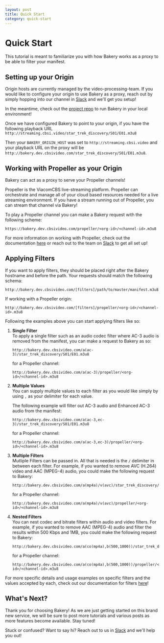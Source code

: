 ```yaml
---
layout: post
title: Quick Start
category: quick-start
---
```


# Quick Start

This tutorial is meant to familiarize you with how Bakery works as a proxy to be able to filter your manifest.


## Setting up your Origin

Origin hosts are currently managed by the video-processing-team. If you would like to configure your origin to use Bakery as a proxy, reach out by simply hopping into our channel in <a href="https://cbs.slack.com/app_redirect?channel=i-vidtech-mediahub" target="_blank">Slack</a> and we'll get you setup!

In the meantime, check out the <a href="https://github.com/cbsinteractive/bakery">project repo</a> to run Bakery in your local environment!

Once we have configured Bakery to point to your origin, if you have the following playback URL `http://streaming.cbsi.video/star_trek_discovery/S01/E01.m3u8`

Then your `BAKERY_ORIGIN_HOST` was set to `http://streaming.cbsi.video` and your playback URL on the proxy will be `http://bakery.dev.cbsivideo.com/star_trek_discovery/S01/E01.m3u8`. 


## Working with Propeller as your Origin

Bakery can act as a proxy to serve your Propeller channels!

Propeller is the ViacomCBS live-streaming platform. Propeller can orchestrate and manage all of your cloud based resources needed for a live streaming environment. If you have a stream running out of Propeller, you can stream that channel via Bakery! 


To play a Propeller channel you can make a Bakery request with the following scheme:

    https://bakery.dev.cbsivideo.com/propeller/<org-id>/<channel-id>.m3u8

For more information on working with Propeller, check out the documentation 
<a href="https://cbsinteractive.github.io/propeller/">here</a> or reach out to the team on <a href="https://cbs.slack.com/app_redirect?channel=i-vidtech-propeller" target="_blank">Slack</a> to get all set up!


## Applying Filters

If you want to apply filters, they should be placed right after the Bakery hostname and before the path. Your requests should match the following schema:

    http://bakery.dev.cbsivideo.com/[filters]/path/to/master/manifest.m3u8

If working with a Propeller origin:

    http://bakery.dev.cbsivideo.com/[filters]/propeller/<org-id>/<channel-id>.m3u8


Following the examples above you can start applying filters like so:

1. **Single Filter**
    <br>To apply a single filter such as an audio codec filter where AC-3 audio is removed from the manifest, you can make a request to Bakery as so:

    ```
    http://bakery.dev.cbsivideo.com/a(ac-3)/star_trek_discovery/S01/E01.m3u8
    ```
    for a Propeller channel:
    ```
    http://bakery.dev.cbsivideo.com/a(ac-3)/propeller/<org-id>/<channel-id>.m3u8
    ```

2. **Multiple Values**
    <br>You can supply multiple values to each filter as you would like simply by using `,` as your delimiter for each value. 

    The following example will filter out AC-3 audio and Enhanced AC-3 audio from the manifest:

    ```
    http://bakery.dev.cbsivideo.com/a(ac-3,ec-3)/star_trek_discovery/S01/E01.m3u8
    ```
    for a Propeller channel:
    ```
    http://bakery.dev.cbsivideo.com/a(ac-3,ec-3)/propeller/<org-id>/<channel-id>.m3u8
    ```

3. **Multiple Filters**
    <br>Mutliple Filters can be passed in. All that is needed is the `/` delimiter in between each filter. For example, if you wanted to remove AVC (H.264) video and AAC (MPEG-4) audio, you could make the following request to Bakery:

    ```
    http://bakery.dev.cbsivideo.com/a(mp4a)/v(avc)/star_trek_discovery/S01/E01.m3u8
    ```
    for a Propeller channel:
    ```
    http://bakery.dev.cbsivideo.com/a(mp4a)/v(avc)/propeller/<org-id>/<channel-id>.m3u8
    ```

4. **Nested Filters**
    <br>You can nest codec and bitrate filters within audio and video filters. For example, if you wanted to remove AAC (MPEG-4) audio and filter the results within 500 Kbps and 1MB, you could make the following request to Bakery:

    ```
    http://bakery.dev.cbsivideo.com/a(co(mp4a),b(500,1000))/star_trek_discovery/S01/E01.m3u8
    ```
    for a Propeller channel:
    ```
    http://bakery.dev.cbsivideo.com/a(co(mp4a),b(500,1000))/propeller/<org-id>/<channel-id>.m3u8
    ```

For more specific details and usage examples on specific filters and the values accepted by each, check out our documentation for filters <a href="/filters">here</a>!


## What's Next?

Thank you for choosing Bakery! As we are just getting started on this brand new service, we will be sure to post more tutorials and various posts as more features become available. Stay tuned!

Stuck or confused? Want to say hi? Reach out to us in <a href="https://cbs.slack.com/app_redirect?channel=i-vidtech-mediahub" target="_blank">Slack</a> and we'll help you out!
